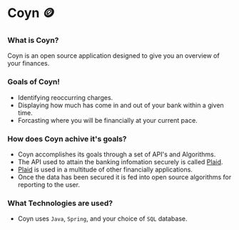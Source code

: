 # Coyn 🪙

### What is Coyn?
Coyn is an open source application designed to give you an overview of your finances.

### Goals of Coyn!
* Identifying reoccurring charges.
* Displaying how much has come in and out of your bank within a given time.
* Forcasting where you will be financially at your current pace.

### How does Coyn achive it's goals?
* Coyn accomplishes its goals through a set of API's and Algorithms.
* The API used to attain the banking infomation securely is called [Plaid](https://plaid.com).
* [Plaid](https://plaid.com) is used in a multitude of other financially applications.
* Once the data has been secured it is fed into open source algorithms for reporting to the user.

### What Technologies are used?
* Coyn uses `Java`, `Spring`, and your choice of `SQL` database.